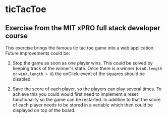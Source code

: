 # ticTacToe
## Exercise from the MIT xPRO full stack developer course

This exercise brings the famous tic tac toe game into a web application.
Future improvements could be:

1. Stop the game as soon as one player wins. This could be solved by keeping track of the winner's state. Once there is a winner (`winO.length` or `winX.length > 0`) the onClick-event of the squares should be disabled.

2. Save the score of each player, so the players can play several times. To achieve this you could would first need to implement a reset functionality so the game can be restarted. In addition to that the score of each player needs to be stored in a variable which then could be displayed on top of the board.
